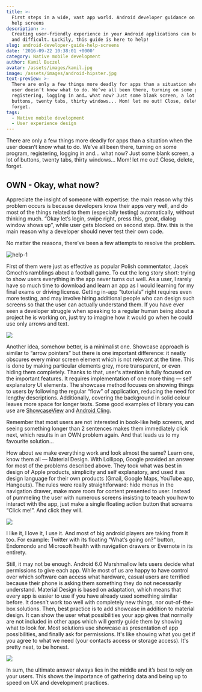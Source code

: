 ```yaml
---
title: >-
  First steps in a wide, vast app world. Android developer guidance on showing
  help screens
description: >-
  Creating user-friendly experience in your Android applications can be tricky
  and difficult. Luckily, this guide is here to help!
slug: android-developer-guide-help-screens
date: '2016-09-22 10:38:01 +0000'
category: Native mobile development
author: Kamil Buczel
avatar: /assets/images/kamil.jpg
image: /assets/images/android-hipster.jpg
text-preview: >-
  There are only a few things more deadly for apps than a situation when the
  user doesn’t know what to do. We’ve all been there, turning on some program,
  registering, logging in and… what now? Just some blank screen, a lot of
  buttons, twenty tabs, thirty windows... Mom! let me out! Close, delete,
  forget.
tags:
  - Native mobile development
  - User experience design
---
```




There are only a few things more deadly for apps than a situation when the user doesn’t know what to do. We’ve all been there, turning on some program, registering, logging in and… what now? Just some blank screen, a lot of buttons, twenty tabs, thirty windows... Mom! let me out! Close, delete, forget.

## OWN - Okay, what now?

Appreciate the insight of someone with expertise: the main reason why this problem occurs is because developers know their apps very well, and do most of the things related to them (especially testing) automatically, without thinking much. “Okay let’s login, swipe right, press this, great, dialog window shows up”, while user gets blocked on second step. Btw. this is the main reason why a developer should never test their own code.

No matter the reasons, there’ve been a few attempts to resolve the problem.

![help-1](/assets/images/help-1.png "help-1")

First of them were just as effective as popular Polish commentator, Jacek Gmoch’s ramblings about a football game. To cut the long story short: trying to show users everything in the app never turns out well. As a user, I rarely have so much time to download and learn an app as I would learning for my final exams or driving license. Getting in-app “tutorials” right requires even more testing, and may involve hiring additional people who can design such screens so that the user can actually understand them. If you have ever seen a developer struggle when speaking to a regular human being about a project he is working on, just try to imagine how it would go when he could use only arrows and text.

<img class="android-image" src="/assets/images/help-3.png">

Another idea, somehow better, is a minimalist one. Showcase approach is similar to “arrow pointers” but there is one important difference: it neatly obscures every minor screen element which is not relevant at the time. This is done by making particular elements grey, more transparent, or even hiding them completely. Thanks to that, user's attention is fully focused on the important features. It requires implementation of one more thing — self explanatory UI elements. The showcase method focuses on showing things to users by following the regular “flow” of application, reducing the need for lengthy descriptions. Additionally, covering the background in solid colour leaves more space for longer texts.  Some good examples of library you can use are [ShowcaseView](https://github.com/amlcurran/ShowcaseView) and [Android Cling](https://github.com/MajeurAndroid/Android-Cling).

Remember that most users are not interested in book-like help screens, and seeing something longer than 2 sentences makes them immediately click next, which results in an OWN problem again. And that leads us to my favourite solution…



How about we make everything work and look almost the same? Learn one, know them all —  Material Design. With Lollipop, Google provided an answer for most of the problems described above. They took what was best in design of Apple products, simplicity and self explanatory, and used it as design language for their own products (Gmail, Google Maps, YouTube app, Hangouts). The rules were really straightforward: hide menus in the navigation drawer, make more room for content presented to user. Instead of pummeling the user with numerous screens insisting to teach you how to interact with the app, just make a single floating action button that screams “Click me!”. And click they will.

<img style="display: block; margin: 0 auto;" src="/assets/images/help-2.png">

<!-- Source: http://freebiesbug.com/ -->

I like it, I love it, I use it. And most of big android players are taking from it too. For example: Twitter with its floating “What’s going on?” button, Endomondo and Microsoft health with navigation drawers or Evernote in its entirety.

Still, it may not be enough. Android 6.0 Marshmallow lets users decide what permissions to give each app. While most of us are happy to have control over which software can access what hardware, casual users are terrified because their phone is asking them something they do not necessarily understand. Material Design is based on adaptation, which means that every app is easier to use if you have already used something similar before. It doesn’t work too well with completely new things, nor out-of-the-box solutions. Then, best practice is to add showcase in addition to material design. It can show the user what possibilities your app gives that normally are not included in other apps which will gently guide them by showing what to look for. Most solutions use showcase as presentation of app possibilities, and finally ask for permissions. It's like showing what you get if you agree to what we need (your contacts access or storage access). It's pretty neat, to be honest.

<img class="android-image" src="/assets/images/help-4.png">

In sum, the ultimate answer always lies in the middle and it’s best to rely on your users. This shows the importance of gathering data and being up to speed on UX and development practices.
